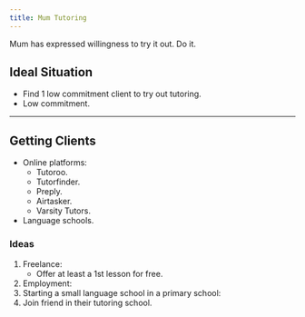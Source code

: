```yaml
---
title: Mum Tutoring
---
```


Mum has expressed willingness to try it out. Do it.

## Ideal Situation
- Find 1 low commitment client to try out tutoring.
- Low commitment.

---

## Getting Clients
- Online platforms:
    - Tutoroo.
    - Tutorfinder.
    - Preply.
    - Airtasker.
    - Varsity Tutors.
- Language schools.

### Ideas
1. Freelance:
    - Offer at least a 1st lesson for free.
2. Employment:
3. Starting a small language school in a primary school:
4. Join friend in their tutoring school.

